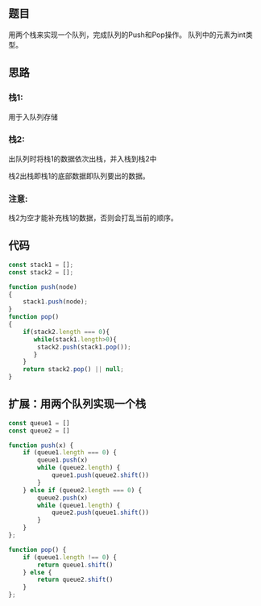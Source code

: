 <!--
 * @Descripttion: 
 * @version: 1.0.0
 * @Author: jimmiezhou
 * @Date: 2020-01-23 22:54:15
 * @LastEditors  : jimmiezhou
 * @LastEditTime : 2020-01-23 22:56:54
 -->
## 题目

用两个栈来实现一个队列，完成队列的Push和Pop操作。 队列中的元素为int类型。

## 思路

### 栈1:

用于入队列存储

### 栈2:

出队列时将栈1的数据依次出栈，并入栈到栈2中

栈2出栈即栈1的底部数据即队列要出的数据。

### 注意:

栈2为空才能补充栈1的数据，否则会打乱当前的顺序。

## 代码

```js
const stack1 = [];
const stack2 = [];

function push(node)
{
    stack1.push(node);
}
function pop()
{
    if(stack2.length === 0){
       while(stack1.length>0){
        stack2.push(stack1.pop());
       }
    }
    return stack2.pop() || null;
}
```

## 扩展：用两个队列实现一个栈

```js
const queue1 = []
const queue2 = []

function push(x) {
    if (queue1.length === 0) {
        queue1.push(x)
        while (queue2.length) {
            queue1.push(queue2.shift())
        }
    } else if (queue2.length === 0) {
        queue2.push(x)
        while (queue1.length) {
            queue2.push(queue1.shift())
        }
    }
};

function pop() {
    if (queue1.length !== 0) {
        return queue1.shift()
    } else {
        return queue2.shift()
    }
};
```